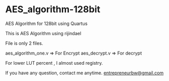 # AES_algorithm-128bit
AES Algorithm for 128bit using Quartus

This is AES Algorithm using rijindael

File is only 2 files.

aes_algorithm_one.v => For Encrypt
aes_decrypt.v => For decrypt

For lower LUT percent , I almost used registry.

If you have any question, contact me anytime. entrepreneurbw@gmail.com
